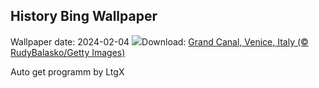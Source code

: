 ## History Bing Wallpaper
Wallpaper date: 2024-02-04
![](https://www.bing.com/th?id=OHR.VeniceCarnival_EN-GB9928247347_UHD.jpg&w=1000)Download: [Grand Canal, Venice, Italy (© RudyBalasko/Getty Images)](https://www.bing.com/th?id=OHR.VeniceCarnival_EN-GB9928247347_UHD.jpg)

Auto get programm by LtgX
